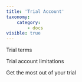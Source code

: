 ```yaml
---
title: 'Trial Account'
taxonomy:
    category:
        - docs
visible: true
---
```


Trial terms

Trial account limitations

Get the most out of your trial